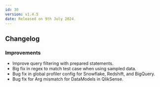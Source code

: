 ```yaml
---
id: 30
version: v1.4.5
date: Released on 9th July 2024.
---
```

## Changelog

### Improvements

- Improve query filtering with prepared statements.
- Big fix in regex to match test case when using sampled data.
- Bug fix in global profiler config for Snowflake, Redshift, and BigQuery.
- Bug fix for Arg mismatch for DataModels in QlikSense.

